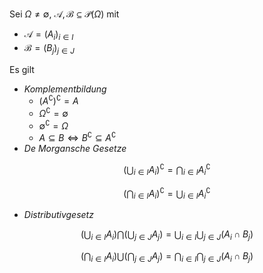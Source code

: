 Sei $\Omega \ne \emptyset$, $\mathcal{A}, \mathcal{B} \subseteq \mathcal{P}(\Omega)$ mit
- $\mathcal{A} = (A_i)_{i \in I}$
- $\mathcal{B} = (B_j)_{j \in J}$

Es gilt
- *Komplementbildung*
	- $(A^\complement)^\complement = A$
	- $\Omega^\complement = \emptyset$
	- $\emptyset^\complement = \Omega$
	- $A \subseteq B \iff B^\complement \subseteq A^\complement$
- *De Morgansche Gesetze*

$$
	\left( \bigcup_{i \in I} A_i \right)^\complement = \bigcap_{i \in I} A_i^\complement
$$

$$
	\left( \bigcap_{i \in I} A_i \right)^\complement = \bigcup_{i \in I} A_i^\complement
$$

- *Distributivgesetz*

$$
	\left( \bigcup_{i \in I} A_i \right) \bigcap \left( \bigcup_{j \in J} A_j \right) = \bigcup_{i \in I} \bigcup_{j \in J} (A_i \cap B_j)
$$

$$
	\left( \bigcap_{i \in I} A_i \right) \bigcup \left( \bigcap_{j \in J} A_j \right) = \bigcap_{i \in I} \bigcap_{j \in J} (A_i \cap B_j)
$$